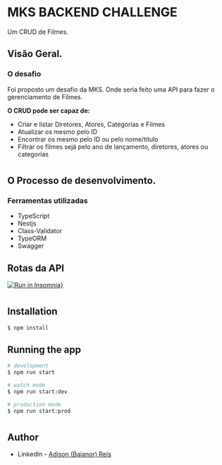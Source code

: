 # **MKS BACKEND CHALLENGE**

Um CRUD de Filmes.

## **Visão Geral.**

### O desafio

Foi proposto um desafio da MKS. Onde seria feito uma API para fazer o gerenciamento de Filmes.

**O CRUD pode ser capaz de:**

- Criar e listar Diretores, Atores, Categorias e Filmes
- Atualizar os mesmo pelo ID
- Encontrar os mesmo pelo ID ou pelo nome/titulo
- Filtrar os filmes sejá pelo ano de lançamento, diretores, atores ou categorias

#

## **O Processo de desenvolvimento.**

### Ferramentas utilizadas

- TypeScript
- Nestjs
- Class-Validator
- TypeORM
- Swagger

## **Rotas da API**

[![Run in Insomnia}](https://insomnia.rest/images/run.svg)](https://insomnia.rest/run/?label=MKS-MOVIES_API&uri=https%3A%2F%2Fgist.githubusercontent.com%2FBaianorASR%2Fc6ff42e22104f24000c3f9309d51f7e9%2Fraw%2F52beceb7a482427cef48bec179c39771c2633dd3%2Fgistfile1.txt)

#

## Installation

```bash
$ npm install
```

## Running the app

```bash
# development
$ npm run start

# watch mode
$ npm run start:dev

# production mode
$ npm run start:prod
```

#

## Author

- LinkedIn - [Adison (Baianor) Reis](https://www.linkedin.com/in/baianorasr/)
